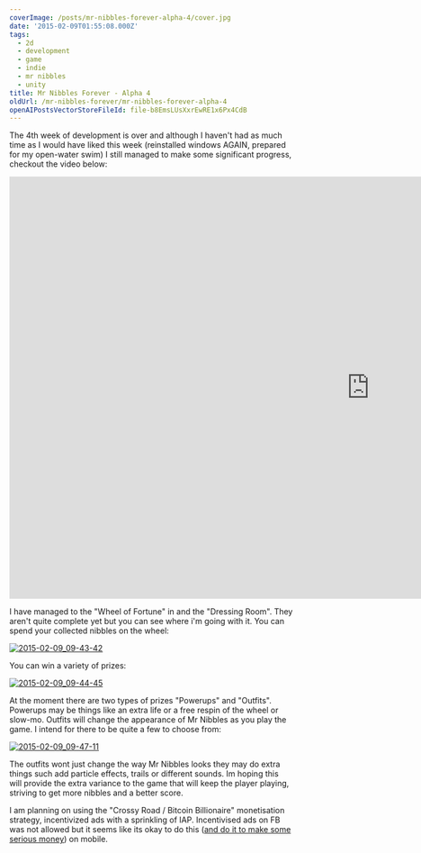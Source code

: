 ```yaml
---
coverImage: /posts/mr-nibbles-forever-alpha-4/cover.jpg
date: '2015-02-09T01:55:08.000Z'
tags:
  - 2d
  - development
  - game
  - indie
  - mr nibbles
  - unity
title: Mr Nibbles Forever - Alpha 4
oldUrl: /mr-nibbles-forever/mr-nibbles-forever-alpha-4
openAIPostsVectorStoreFileId: file-b8EmsLUsXxrEwRE1x6Px4CdB
---
```


The 4th week of development is over and although I haven't had as much time as I would have liked this week (reinstalled windows AGAIN, prepared for my open-water swim) I still managed to make some significant progress, checkout the video below:

<!-- more -->
<iframe width="1280" height="750" src="https://www.youtube.com/embed/CK_iMVFTiu0" frameborder="0" allowfullscreen></iframe>

I have managed to the "Wheel of Fortune" in and the "Dressing Room". They aren't quite complete yet but you can see where i'm going with it. You can spend your collected nibbles on the wheel:

[![2015-02-09_09-43-42](https://www.mikecann.co.uk/wp-content/uploads/2015/02/2015-02-09_09-43-42-1024x664.png)](https://www.mikecann.co.uk/wp-content/uploads/2015/02/2015-02-09_09-43-42.png)

You can win a variety of prizes:

[![2015-02-09_09-44-45](https://www.mikecann.co.uk/wp-content/uploads/2015/02/2015-02-09_09-44-45.png)](https://www.mikecann.co.uk/wp-content/uploads/2015/02/2015-02-09_09-44-45.png)

At the moment there are two types of prizes "Powerups" and "Outfits". Powerups may be things like an extra life or a free respin of the wheel or slow-mo. Outfits will change the appearance of Mr Nibbles as you play the game. I intend for there to be quite a few to choose from:

[![2015-02-09_09-47-11](https://www.mikecann.co.uk/wp-content/uploads/2015/02/2015-02-09_09-47-11-1024x576.png)](https://www.mikecann.co.uk/wp-content/uploads/2015/02/2015-02-09_09-47-11.png)

The outfits wont just change the way Mr Nibbles looks they may do extra things such add particle effects, trails or different sounds. Im hoping this will provide the extra variance to the game that will keep the player playing, striving to get more nibbles and a better score.

I am planning on using the "Crossy Road / Bitcoin Billionaire" monetisation strategy, incentivized ads with a sprinkling of IAP. Incentivised ads on FB was not allowed but it seems like its okay to do this ([and do it to make some serious money](https://www.google.com.au/url?sa=t&rct=j&q=&esrc=s&source=web&cd=1&cad=rja&uact=8&ved=0CB0QFjAA&url=http%3A%2F%2Fwww.businessinsider.com%2Fcross-road-made-over-a-million-dollars-from-video-ads-2015-1&ei=XhLYVO28E5HN8gW9nIGoBQ&usg=AFQjCNGggJtWNB4jFUygOTqfE9UCsAAnBg&sig2=HMjCzS9FEPRMboL1rEfqcw&bvm=bv.85464276,d.dGc)) on mobile.
